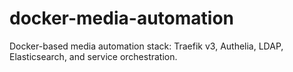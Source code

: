 # docker-media-automation
Docker-based media automation stack: Traefik v3, Authelia, LDAP, Elasticsearch, and service orchestration.
